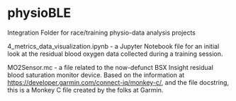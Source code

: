 # physioBLE
Integration Folder for race/training physio-data analysis projects

4_metrics_data_visualization.ipynb - a Jupyter Notebook file for an initial look at the residual blood oxygen data collected during a training session.

MO2Sensor.mc - a file related to the now-defunct BSX Insight residual blood saturation monitor device. Based on the information at https://developer.garmin.com/connect-iq/monkey-c/, and the file docstring, this is a Monkey C file created by the folks at Garmin.

